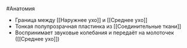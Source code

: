 #Анатомия 
- Граница между [[Наружнее ухо]] и [[Среднее ухо]]
- Тонкая полупрозрачная пластинка из [[Соединительные ткани]]
- Воспринимает звуковые колебания и передаёт на молоточек ([[Среднее ухо]])